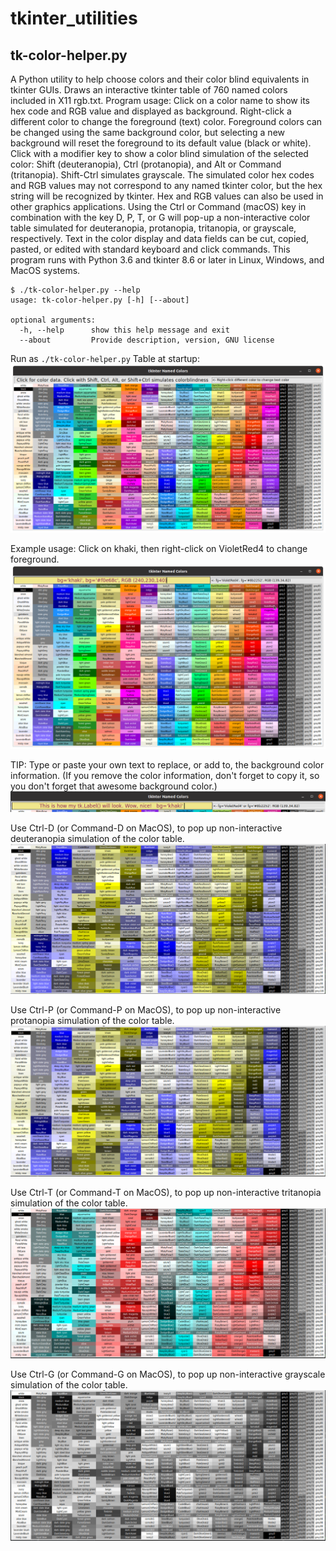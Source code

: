 # tkinter_utilities
## tk-color-helper.py

A Python utility to help choose colors and their color blind equivalents
in tkinter GUIs. Draws an interactive tkinter table of 760 named colors
included in X11 rgb.txt. 
   Program usage: Click on a color name to show its hex code and RGB
value and displayed as background. Right-click a different color to
change the foreground (text) color. Foreground colors can be changed using the same
background color, but selecting a new background will reset the
foreground to its default value (black or white). Click with a modifier key to show a
color blind simulation of the selected color: Shift (deuteranopia), 
Ctrl (protanopia), and Alt or Command (tritanopia). Shift-Ctrl simulates grayscale.
The simulated color hex codes and RGB values may not correspond to any named
tkinter color, but the hex string will be recognized by tkinter. Hex and
RGB values can also be used in other graphics applications.
    Using the Ctrl or Command (macOS) key in combination with the key
D, P, T, or G will pop-up a non-interactive color table simulated for deuteranopia, protanopia, tritanopia, or grayscale, respectively.
    Text in the color display and data fields can be cut, copied, pasted, or
edited with standard keyboard and click commands. This program runs with Python 3.6 
and tkinter 8.6 or later in Linux, Windows, and MacOS systems.
```
$ ./tk-color-helper.py --help
usage: tk-color-helper.py [-h] [--about]

optional arguments:
  -h, --help      show this help message and exit
  --about         Provide description, version, GNU license
```
Run as `./tk-color-helper.py`
Table at startup:
![tkinter-colors](images/full_color_start.png)

Example usage: Click on khaki, then right-click on VioletRed4 to change foreground.
![named-colors](images/tkinter_colors.png)

TIP:
Type or paste your own text to replace, or add to, the background color information. (If you remove the color information, don't forget to copy it, so you don't forget that awesome background color.)
![custom_text](images/custom_text.png)

Use Ctrl-D (or Command-D on MacOS), to pop up non-interactive deuteranopia simulation of the color table.
![deuteranopeia-simulated-colors](images/deuteranopia_colortable.png)

Use Ctrl-P (or Command-P on MacOS), to pop up non-interactive protanopia simulation of the color table.
![protanopeia-simulated-colors](images/protanopia_colortable.png)

Use Ctrl-T (or Command-T on MacOS), to pop up non-interactive tritanopia simulation of the color table.
![tritanopia_-simulated-colors](images/tritanopia_colortable.png)

Use Ctrl-G (or Command-G on MacOS), to pop up non-interactive grayscale simulation of the color table.
![grayscale-simulated-colors](images/grayscale_colortable.png)

